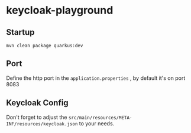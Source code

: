 # keycloak-playground
## Startup 

`mvn clean package quarkus:dev`

## Port

Define the http port in the `application.properties` , by default it's on port 8083

## Keycloak Config

Don't forget to adjust the `src/main/resources/META-INF/resources/keycloak.json` to your needs.



